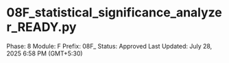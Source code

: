 # 08F_statistical_significance_analyzer_READY.py

Phase: 8
Module: F
Prefix: 08F_
Status: Approved
Last Updated: July 28, 2025 6:58 PM (GMT+5:30)
